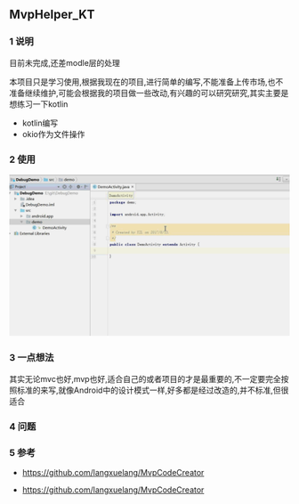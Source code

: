 ## MvpHelper_KT

### 1 说明

目前未完成,还差modle层的处理

本项目只是学习使用,根据我现在的项目,进行简单的编写,不能准备上传市场,也不准备继续维护,可能会根据我的项目做一些改动,有兴趣的可以研究研究,其实主要是想练习一下kotlin

- kotlin编写
- okio作为文件操作

### 2 使用

![Alt+Insert][1]

### 3 一点想法

其实无论mvc也好,mvp也好,适合自己的或者项目的才是最重要的,不一定要完全按照标准的来写,就像Android中的设计模式一样,好多都是经过改造的,并不标准,但很适合

### 4 问题

### 5 参考

- https://github.com/langxuelang/MvpCodeCreator
- https://github.com/langxuelang/MvpCodeCreator


  [1]: https://github.com/yizeliang/MvpHelper_KT/blob/master/screenshots/1.gif